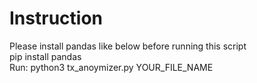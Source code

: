 # Instruction
Please install pandas like below before running this script  
pip install pandas  
Run: python3 tx_anoymizer.py YOUR_FILE_NAME
